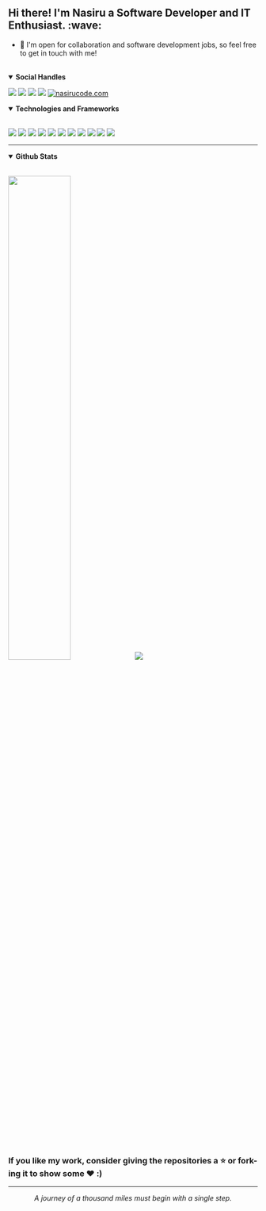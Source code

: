 <!-- <h3 align="center"> Hi there! I'm Nasiru a Software Developer and IT Enthusiast.<img src="https://media.giphy.com/media/hvRJCLFzcasrR4ia7z/giphy.gif" width="45px"/></h3>

<p align="center" height='130px'>
   <img src="https://github-readme-stats.vercel.app/api?username=Nasiru-code&show_icons=true&hide_title=true&include_all_commits=true&line_height=21&count_private=true&theme=graywhite" alt="Akinkunmi Gbolahan Nasiru"/> 
  <img src="https://github-readme-stats.vercel.app/api/top-langs/?username=Nasiru-code&layout=compact&show_icons=true&hide_title=true&line_height=21" alt="Akinkunmi Gbolahan Nasiru"/> 
</p> -->
  <h2> Hi there! I'm Nasiru a Software Developer and IT Enthusiast. :wave:</h2>
  
  - :speech_balloon: I'm open for collaboration and software development jobs, so feel free to get in touch with me!

<br>
<details open>
<summary><b>Social Handles</b></summary>

<p>

[<img src="https://img.shields.io/badge/-Gmail-D14836.svg?style=for-the-badge&logo=Gmail&logoColor=white&link=mailto:akingbolahan12@gmail.com" />](mailto:akingbolahan12@gmail.com)
[<img src="https://img.shields.io/badge/linkedin-%230077B5.svg?&style=for-the-badge&logo=linkedin&logoColor=white" />](https://www.linkedin.com/in/akinkunmi-gbolahan-nasiru/)
[<img src="https://img.shields.io/badge/twitter-%231DA1F2.svg?&style=for-the-badge&logo=twitter&logoColor=white" />](https://twitter.com/AkinkunmiNasiru)
[<img src = "https://img.shields.io/badge/instagram-%23E4405F.svg?&style=for-the-badge&logo=instagram&logoColor=white">](https://www.instagram.com/nasirucode/)
[![nasirucode.com](https://img.shields.io/badge/-NASIRUCODE.COM-000000?style=for-the-badge&logo=react&logoColor=white)](https://nasirucode.com/)
</p>

</details>


<details open>
<summary><b>Technologies and Frameworks</b></summary>

<br>

<p>
 <img src="https://img.shields.io/badge/html5%20-%23E34F26.svg?&style=for-the-badge&logo=html5&logoColor=white"/>
 <img src="https://img.shields.io/badge/css3%20-%231572B6.svg?&style=for-the-badge&logo=css3&logoColor=white"/>
 <img src="https://img.shields.io/badge/javascript%20-%23323330.svg?&style=for-the-badge&logo=javascript&logoColor=%23F7DF1E"/>
 <img src="https://img.shields.io/badge/python%20-%2314354C.svg?&style=for-the-badge&logo=python&logoColor=white"/>
 <img src="https://img.shields.io/badge/node.js%20-%2343853D.svg?&style=for-the-badge&logo=node.js&logoColor=white"/>
 <img src="https://img.shields.io/badge/react%20-%2320232a.svg?&style=for-the-badge&logo=react&logoColor=%2361DAFB"/>
 <img src="https://img.shields.io/badge/Flutter%20-%2302569B.svg?&style=for-the-badge&logo=Flutter&logoColor=white" />
 <img src="https://img.shields.io/badge/Google%20Cloud%20-%234285F4.svg?&style=for-the-badge&logo=google-cloud&logoColor=white"/>
 <img src ="https://img.shields.io/badge/sqlite-%2307405e.svg?&style=for-the-badge&logo=sqlite&logoColor=white"/>
 <img src="https://img.shields.io/badge/mysql-%2300f.svg?&style=for-the-badge&logo=mysql&logoColor=white"/>
 <img src="https://img.shields.io/badge/PHP-777BB4?style=for-the-badge&logo=php&logoColor=white">

</p>

</details>



---

<details open>
 <summary><b>Github Stats</b></summary>

<br>

<p>
  <img src = "https://github-readme-stats.vercel.app/api?username=nasirucode&show_icons=true&include_all_commits=true&count_private=true&theme=tokyonight&line_height=21" style="width: 50%">
  <img src = "https://github-readme-stats.vercel.app/api/top-langs/?username=nasirucode&layout=compact&line_height=21&include_all_commits=true&count_private=true&theme=tokyonight">
</p>

</details>



<div>

### If you like my work, consider giving the repositories a :star: or fork-ing it to show some :heart: :)

</div>

<hr>
<p align="center">
   <i>A journey of a thousand miles must begin with a single step.</i>
   <br>
<br>	
</p>
